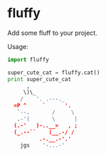 fluffy
======

Add some fluff to your project.


Usage:
```python
import fluffy

super_cute_cat = fluffy.cat()
print super_cute_cat
      ,
     \)\_
    /    '. .---._
  =P ^     `      '.
   `--.       /     \
   .-'(       \      |
  (.-'   )-..__>   , ;
  (_.--``    (__.-/ /
          .-.__.-'.'
    jgs    '-...-'
```

